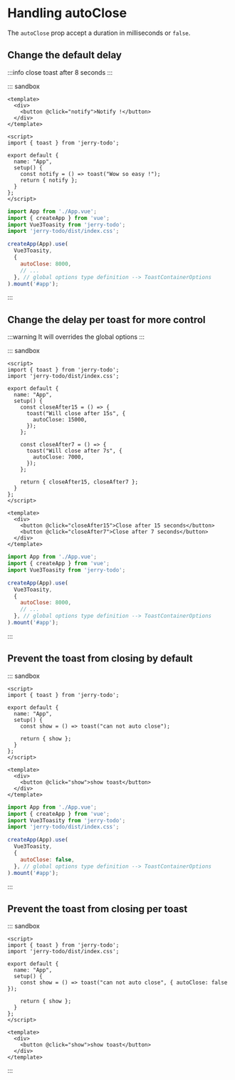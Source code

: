 # Handling autoClose

The `autoClose` prop accept a duration in milliseconds or `false`.

## Change the default delay

:::info
close toast after 8 seconds
:::

::: sandbox
```vue App.vue
<template>
  <div>
    <button @click="notify">Notify !</button>
  </div>
</template>

<script>
import { toast } from 'jerry-todo';

export default {
  name: "App",
  setup() {
    const notify = () => toast("Wow so easy !");
    return { notify };
  }
};
</script>
```

```js /src/main.js [active]
import App from './App.vue';
import { createApp } from 'vue';
import Vue3Toasity from 'jerry-todo';
import 'jerry-todo/dist/index.css';

createApp(App).use(
  Vue3Toasity,
  {
    autoClose: 8000,
    // ...
  }, // global options type definition --> ToastContainerOptions
).mount('#app');
```
:::

## Change the delay per toast for more control

:::warning
It will overrides the global options
:::

::: sandbox
```vue App.vue [active]
<script>
import { toast } from 'jerry-todo';
import 'jerry-todo/dist/index.css';

export default {
  name: "App",
  setup() {
    const closeAfter15 = () => {
      toast("Will close after 15s", {
        autoClose: 15000,
      });
    };

    const closeAfter7 = () => {
      toast("Will close after 7s", {
        autoClose: 7000,
      });
    };

    return { closeAfter15, closeAfter7 };
  }
};
</script>

<template>
  <div>
    <button @click="closeAfter15">Close after 15 seconds</button>
    <button @click="closeAfter7">Close after 7 seconds</button>
  </div>
</template>
```

```js /src/main.js
import App from './App.vue';
import { createApp } from 'vue';
import Vue3Toasity from 'jerry-todo';

createApp(App).use(
  Vue3Toasity,
  {
    autoClose: 8000,
    // ...
  }, // global options type definition --> ToastContainerOptions
).mount('#app');
```
:::

## Prevent the toast from closing by default


::: sandbox
```vue App.vue
<script>
import { toast } from 'jerry-todo';

export default {
  name: "App",
  setup() {
    const show = () => toast("can not auto close");

    return { show };
  }
};
</script>

<template>
  <div>
    <button @click="show">show toast</button>
  </div>
</template>
```

```js /src/main.js [active]
import App from './App.vue';
import { createApp } from 'vue';
import Vue3Toasity from 'jerry-todo';
import 'jerry-todo/dist/index.css';

createApp(App).use(
  Vue3Toasity,
  {
    autoClose: false,
  }, // global options type definition --> ToastContainerOptions
).mount('#app');
```
:::

## Prevent the toast from closing per toast


::: sandbox
```vue App.vue
<script>
import { toast } from 'jerry-todo';
import 'jerry-todo/dist/index.css';

export default {
  name: "App",
  setup() {
    const show = () => toast("can not auto close", { autoClose: false });

    return { show };
  }
};
</script>

<template>
  <div>
    <button @click="show">show toast</button>
  </div>
</template>
```
:::

